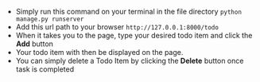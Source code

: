 - Simply run this command on your terminal in the file directory `python manage.py runserver`
- Add this url path to your browser `http://127.0.0.1:8000/todo`
- When it takes you to the page, type your desired todo item and click the **Add** button
- Your todo item with then be displayed on the page.
- You can simply delete a Todo Item by clicking the **Delete** button once task is completed
